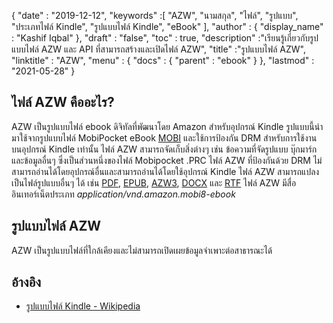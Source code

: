 {
  "date" : "2019-12-12",
  "keywords" :[ "AZW", "นามสกุล", "ไฟล์", "รูปแบบ", "ประเภทไฟล์ Kindle", "รูปแบบไฟล์ Kindle", "eBook" ],
  "author" : {
    "display_name" : "Kashif Iqbal"
},
  "draft" : "false",
  "toc" : true,
  "description" :"เรียนรู้เกี่ยวกับรูปแบบไฟล์ AZW และ API ที่สามารถสร้างและเปิดไฟล์ AZW",
  "title" :"รูปแบบไฟล์ AZW",
  "linktitle" : "AZW",
  "menu" : {
    "docs" : {
      "parent" : "ebook"
}
},
  "lastmod" : "2021-05-28"
}

## ไฟล์ AZW คืออะไร?

AZW เป็นรูปแบบไฟล์ ebook ดิจิทัลที่พัฒนาโดย Amazon สำหรับอุปกรณ์ Kindle รูปแบบนี้นำมาใช้จากรูปแบบไฟล์ MobiPocket eBook [MOBI](/th/ebook/mobi/) และใช้การป้องกัน DRM สำหรับการใช้งานบนอุปกรณ์ Kindle เท่านั้น ไฟล์ AZW สามารถจัดเก็บสิ่งต่างๆ เช่น ข้อความที่จัดรูปแบบ บุ๊กมาร์ก และข้อมูลอื่นๆ ซึ่งเป็นส่วนหนึ่งของไฟล์ Mobipocket .PRC ไฟล์ AZW ที่ป้องกันด้วย DRM ไม่สามารถอ่านได้โดยอุปกรณ์อื่นและสามารถอ่านได้โดยใช้อุปกรณ์ Kindle ไฟล์ AZW สามารถแปลงเป็นไฟล์รูปแบบอื่นๆ ได้ เช่น [PDF](/th/pdf/), [EPUB](/th/ebook/epub/), [AZW3](/th/ebook/azw3/), [DOCX](/th/word-processing/docx/) และ [RTF](/th/word-processing/rtf/) ไฟล์ AZW มีสื่ออินเทอร์เน็ตประเภท *application/vnd.amazon.mobi8-ebook*

## รูปแบบไฟล์ AZW

AZW เป็นรูปแบบไฟล์ที่ใกล้เคียงและไม่สามารถเปิดเผยข้อมูลจำเพาะต่อสาธารณะได้

## อ้างอิง ##

* [รูปแบบไฟล์ Kindle - Wikipedia](https://en.wikipedia.org/wiki/Kindle_File_Format)

